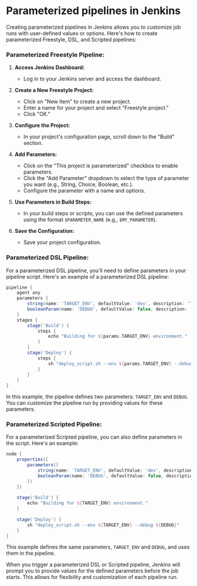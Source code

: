 # Parameterized pipelines in Jenkins
Creating parameterized pipelines in Jenkins allows you to customize job runs with user-defined values or options. Here's how to create parameterized Freestyle, DSL, and Scripted pipelines:

### Parameterized Freestyle Pipeline:

1. **Access Jenkins Dashboard:**
   - Log in to your Jenkins server and access the dashboard.

2. **Create a New Freestyle Project:**
   - Click on "New Item" to create a new project.
   - Enter a name for your project and select "Freestyle project."
   - Click "OK."

3. **Configure the Project:**
   - In your project's configuration page, scroll down to the "Build" section.

4. **Add Parameters:**
   - Click on the "This project is parameterized" checkbox to enable parameters.
   - Click the "Add Parameter" dropdown to select the type of parameter you want (e.g., String, Choice, Boolean, etc.).
   - Configure the parameter with a name and options.

5. **Use Parameters in Build Steps:**
   - In your build steps or scripts, you can use the defined parameters using the format `$PARAMETER_NAME` (e.g., `$MY_PARAMETER`).

6. **Save the Configuration:**
   - Save your project configuration.

### Parameterized DSL Pipeline:

For a parameterized DSL pipeline, you'll need to define parameters in your pipeline script. Here's an example of a parameterized DSL pipeline:

```groovy
pipeline {
    agent any
    parameters {
        string(name: 'TARGET_ENV', defaultValue: 'dev', description: 'Target environment: dev, qa, prod')
        booleanParam(name: 'DEBUG', defaultValue: false, description: 'Enable debug mode')
    }
    stages {
        stage('Build') {
            steps {
                echo "Building for ${params.TARGET_ENV} environment."
            }
        }
        stage('Deploy') {
            steps {
                sh "deploy_script.sh --env ${params.TARGET_ENV} --debug ${params.DEBUG}"
            }
        }
    }
}
```

In this example, the pipeline defines two parameters: `TARGET_ENV` and `DEBUG`. You can customize the pipeline run by providing values for these parameters.

### Parameterized Scripted Pipeline:

For a parameterized Scripted pipeline, you can also define parameters in the script. Here's an example:

```groovy
node {
    properties([
        parameters([
            string(name: 'TARGET_ENV', defaultValue: 'dev', description: 'Target environment: dev, qa, prod'),
            booleanParam(name: 'DEBUG', defaultValue: false, description: 'Enable debug mode')
        ])
    ])
    
    stage('Build') {
        echo "Building for ${TARGET_ENV} environment."
    }
    
    stage('Deploy') {
        sh "deploy_script.sh --env ${TARGET_ENV} --debug ${DEBUG}"
    }
}
```

This example defines the same parameters, `TARGET_ENV` and `DEBUG`, and uses them in the pipeline.

When you trigger a parameterized DSL or Scripted pipeline, Jenkins will prompt you to provide values for the defined parameters before the job starts. This allows for flexibility and customization of each pipeline run.